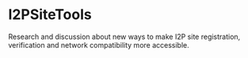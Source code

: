 # I2PSiteTools
Research and discussion about new ways to make I2P site registration, verification and network compatibility more accessible.  

